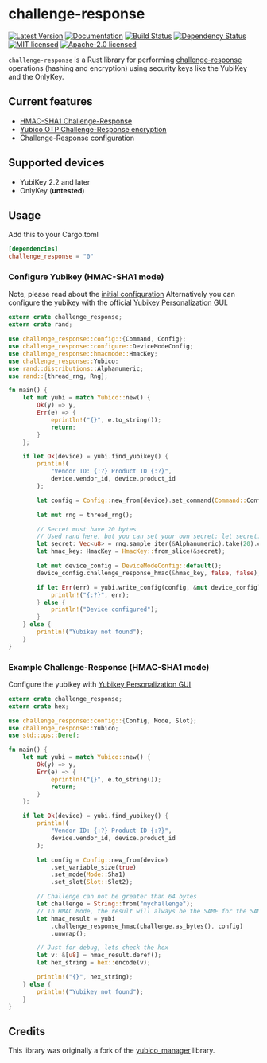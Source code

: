 # challenge-response

[![Latest Version]][crates.io] [![Documentation]][docs.rs] [![Build Status]][CI on Master] [![Dependency Status]][deps.rs] [![MIT licensed]][MIT] [![Apache-2.0 licensed]][APACHE]

[Documentation]: https://docs.rs/challenge_response/badge.svg
[docs.rs]: https://docs.rs/challenge-response/
[Latest Version]: https://img.shields.io/crates/v/challenge-response.svg
[crates.io]: https://crates.io/crates/challenge-response
[MIT licensed]: https://img.shields.io/badge/License-MIT-blue.svg
[MIT]: ./LICENSE-MIT
[Apache-2.0 licensed]: https://img.shields.io/badge/License-Apache%202.0-blue.svg
[APACHE]: ./LICENSE-APACHE
[Dependency Status]: https://deps.rs/repo/github/louib/challenge-response/status.svg
[deps.rs]: https://deps.rs/repo/github/louib/challenge-response
[Build Status]: https://github.com/louib/challenge-response/actions/workflows/merge.yml/badge.svg?branch=master
[CI on Master]: https://github.com/louib/challenge-response/actions/workflows/merge.yml

`challenge-response` is a Rust library for performing [challenge-response](https://wiki.archlinux.org/index.php/yubikey#Function_and_Application_of_Challenge-Response) operations (hashing and encryption) using security keys like the YubiKey and the OnlyKey.

## Current features

- [HMAC-SHA1 Challenge-Response](https://datatracker.ietf.org/doc/html/rfc2104)
- [Yubico OTP Challenge-Response encryption](https://docs.yubico.com/yesdk/users-manual/application-otp/yubico-otp.html)
- Challenge-Response configuration

## Supported devices

- YubiKey 2.2 and later
- OnlyKey (**untested**)

## Usage

Add this to your Cargo.toml

```toml
[dependencies]
challenge_response = "0"
```

### Configure Yubikey (HMAC-SHA1 mode)

Note, please read about the [initial configuration](https://wiki.archlinux.org/index.php/yubikey#Initial_configuration)
Alternatively you can configure the yubikey with the official [Yubikey Personalization GUI](https://developers.yubico.com/yubikey-personalization-gui/).

```rust
extern crate challenge_response;
extern crate rand;

use challenge_response::config::{Command, Config};
use challenge_response::configure::DeviceModeConfig;
use challenge_response::hmacmode::HmacKey;
use challenge_response::Yubico;
use rand::distributions::Alphanumeric;
use rand::{thread_rng, Rng};

fn main() {
    let mut yubi = match Yubico::new() {
        Ok(y) => y,
        Err(e) => {
            eprintln!("{}", e.to_string());
            return;
        }
    };

    if let Ok(device) = yubi.find_yubikey() {
        println!(
            "Vendor ID: {:?} Product ID {:?}",
            device.vendor_id, device.product_id
        );

        let config = Config::new_from(device).set_command(Command::Configuration2);

        let mut rng = thread_rng();

        // Secret must have 20 bytes
        // Used rand here, but you can set your own secret: let secret: &[u8; 20] = b"my_awesome_secret_20";
        let secret: Vec<u8> = rng.sample_iter(&Alphanumeric).take(20).collect();
        let hmac_key: HmacKey = HmacKey::from_slice(&secret);

        let mut device_config = DeviceModeConfig::default();
        device_config.challenge_response_hmac(&hmac_key, false, false);

        if let Err(err) = yubi.write_config(config, &mut device_config) {
            println!("{:?}", err);
        } else {
            println!("Device configured");
        }
    } else {
        println!("Yubikey not found");
    }
}
```

### Example Challenge-Response (HMAC-SHA1 mode)

Configure the yubikey with [Yubikey Personalization GUI](https://developers.yubico.com/yubikey-personalization-gui/)

```rust
extern crate challenge_response;
extern crate hex;

use challenge_response::config::{Config, Mode, Slot};
use challenge_response::Yubico;
use std::ops::Deref;

fn main() {
    let mut yubi = match Yubico::new() {
        Ok(y) => y,
        Err(e) => {
            eprintln!("{}", e.to_string());
            return;
        }
    };

    if let Ok(device) = yubi.find_yubikey() {
        println!(
            "Vendor ID: {:?} Product ID {:?}",
            device.vendor_id, device.product_id
        );

        let config = Config::new_from(device)
            .set_variable_size(true)
            .set_mode(Mode::Sha1)
            .set_slot(Slot::Slot2);

        // Challenge can not be greater than 64 bytes
        let challenge = String::from("mychallenge");
        // In HMAC Mode, the result will always be the SAME for the SAME provided challenge
        let hmac_result = yubi
            .challenge_response_hmac(challenge.as_bytes(), config)
            .unwrap();

        // Just for debug, lets check the hex
        let v: &[u8] = hmac_result.deref();
        let hex_string = hex::encode(v);

        println!("{}", hex_string);
    } else {
        println!("Yubikey not found");
    }
}
```

## Credits

This library was originally a fork of the [yubico_manager](https://crates.io/crates/yubico_manager) library.
